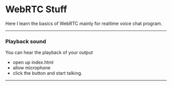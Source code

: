 # WebRTC Stuff

Here I learn the basics of WebRTC mainly for realtime voice chat program.

------------------

### Playback sound
You can hear the playback of your output

-  open up index.html
-  allow microphone
-  click the button and start talking.  


-----------------------

